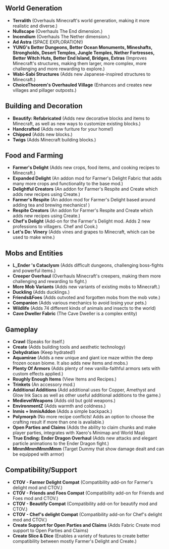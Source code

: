 ## **World Generation**

* **Terralith** (Overhauls Minecraft's world generation, making it more realistic and diverse.)
* **Nullscape** (Overhauls The End dimension.)
* **Incendium** (Overhauls The Nether dimension.)
* **Ad Astra** (SPACE EXPLORATION!)
* **YUNG's Better Dungeons, Better Ocean Monuments, Mineshafts, Strongholds, Desert Temples, Jungle Temples, Nether Fortresses, Better Witch Huts, Better End Island, Bridges, Extras** (Improves Minecraft's structures, making them larger, more complex, more challenging and more rewarding to explore.)
* **Wabi-Sabi Structures** (Adds new Japanese-inspired structures to Minecraft.)
* **ChoiceTheorem's Overhauled Village** (Enhances and creates new villages and pillager outposts.)

## **Building and Decoration**

* **Beautify: Refabricated** (Adds new decorative blocks and items to Minecraft, as well as new ways to customize existing blocks.)
* **Handcrafted** (Adds new furiture for your home!)
* **Chipped** (Adds new blocks.)
* **Twigs** (Adds Minecraft building blocks.)


## **Food and Farming**

* **Farmer's Delight** (Adds new crops, food items, and cooking recipes to Minecraft.)
* **Expanded Delight** (An addon mod for Farmer's Delight Fabric that adds many more crops and functionality to the base mod.)
* **Delightful Creators** (An addon for Farmer's Respite and Create which adds new recipes using Create.)
* **Farmer's Respite** (An addon mod for Farmer's Delight based around adding tea and brewing mechanics!  )
* **Respite Creators** (An addon for Farmer's Respite and Create which adds new recipes using Create.)
* **Chef's Delight** (Add-on for the Farmer's Delight mod. Adds 2 new professions to villagers. Chef and Cook.)
* **Let's Do: Vinery** (Adds vines and grapes to Minecraft, which can be used to make wine.)


## **Mobs and Entities**

* **L_Ender 's Cataclysm** (Adds difficult dungeons, challenging boss-fights and powerful items.)
* **Creeper Overhaul** (Overhauls Minecraft's creepers, making them more challenging and rewarding to fight.)
* **More Mob Variants** (Adds new variants of existing mobs to Minecraft.)
* **Duckling** (Adds ducklings.)
* **Friends&Foes** (Adds outvoted and forgotten mobs from the mob vote.)
* **Companion** (Adds various mechanics to avoid losing your pets.)
* **Wildlife** (Adds 74 different kinds of animals and insects to the world)
* **Cave Dweller Fabric** (The Cave Dweller is a complex entity)

## **Gameplay**

* **Crawl** (Speaks for itself.)
* **Create** (Adds building tools and aesthetic technology)
* **Dehydration** (Keep hydrated!)
* **Aquamirae** (Adds a new unique and giant ice maze within the deep frozen ocean biome. It also adds new items and mobs.)
* **Plenty Of Armors** (Adds plenty of new vanilla-faithful armors sets with custom effects applied.)
* **Roughly Enough Items** (View Items and Recipes.)
* **Trinkets** (An accessory mod.)
* **Additional Additions** (Add additional uses for Copper, Amethyst and Glow Ink Sacs as well as other useful additional additions to the game.)
* **MedievelWeapons** (Adds old but gold weapons.)
* **EnvironmentZ** (Adds warmth and coldness.)
* **Inmis + InmisAddon** (Adds a simple backpack.)
* **Polymorph** (No more recipe conflicts! Adds an option to choose the crafting result if more than one is available.)
* **Open Parties and Claims** (Adds the ability to claim chunks and make player parties, integrates with Xaero's Minimap and World Map)
* **True Ending: Ender Dragon Overhaul** (Adds new attacks and elegant particle animations to the Ender Dragon fight.)
* **MmmMmmMmmMmm** (Target Dummy that show damage dealt and can be equipped with armor)

## **Compatibility/Support**

* **CTOV - Farmer Delight Compat** (Compatibility add-on for Farmer's delight mod and CTOV.)
* **CTOV - Friends and Foes Compat** (Compatibility add-on for Friends and Foes mod and CTOV.)
* **CTOV - Beautify Compat** (Compatibility add-on for beautify mod and CTOV.)
* **CTOV - Chef's delight Compat** (Compatibility add-on for Chef's delight mod and CTOV.)
* **Create Support for Open Parties and Claims** (Adds Fabric Create mod support to Open Parties and Claims)
* **Create Slice & Dice** (Enables a variety of features to create better compatibility between mostly Farmer's Delight and Create.)
